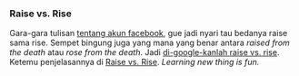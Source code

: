 ### Raise vs. Rise

Gara-gara tulisan [tentang akun facebook](http://kriwil.com/journal/tentang-akun-facebook), gue jadi nyari tau bedanya raise sama rise. Sempet bingung juga yang mana yang benar antara _raised from the death_ atau _rose from the death_. Jadi [di-google-kanlah raise vs. rise](http://www.google.co.id/search?q=raise+vs+rise). Ketemu penjelasannya di [Raise vs. Rise](http://hubpages.com/hub/Grammar_Mishaps__Raise_vs_Rise). _Learning new thing is fun._

<!-- METADATA: {"time": "2009-01-07 12:00:01", "title": "Raise vs. Rise"} -->
